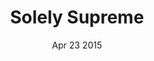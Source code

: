 ---
layout: coming-soon
title:  "Solely Supreme"
date:   'Apr 23 2015'
year:	'2015'
medium: art
featured: "no"
img-path: /assets/images/catalog_solely-supreme.png
season: "1"
---